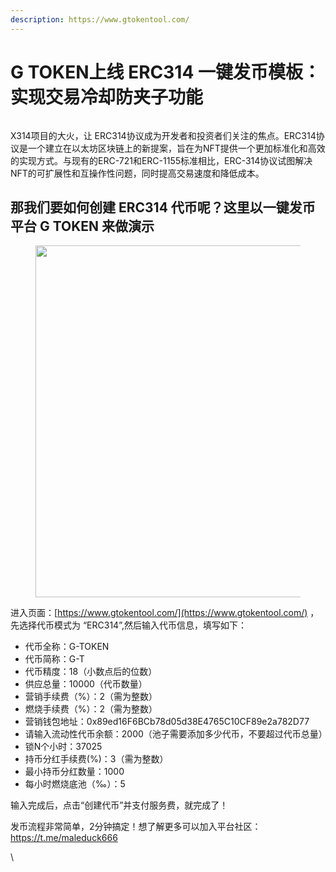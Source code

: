 ```yaml
---
description: https://www.gtokentool.com/
---
```


# G TOKEN上线 ERC314 一键发币模板：实现交易冷却防夹子功能



<figure><img src="https://lh7-us.googleusercontent.com/vVNObm692ajKtMj7YDmhZ5ityiaRjAvV92VZ_Xvv-qsbstIczF-Dj3UuDOA5UgYO2dKDljtSdg-9LlWUhc9PRkAAU-bTBqOjC_L7nlDZ0Oh7L9e0k8fK8ThPcfZK110JgdvxeavBMisXDEasHADdVFU" alt=""><figcaption></figcaption></figure>

X314项目的大火，让 ERC314协议成为开发者和投资者们关注的焦点。ERC314协议是一个建立在以太坊区块链上的新提案，旨在为NFT提供一个更加标准化和高效的实现方式。与现有的ERC-721和ERC-1155标准相比，ERC-314协议试图解决NFT的可扩展性和互操作性问题，同时提高交易速度和降低成本。

## 那我们要如何创建 ERC314 代币呢？这里以一键发币平台 G TOKEN 来做演示

<figure><img src="https://lh7-us.googleusercontent.com/Lka17xmhzsV0j6dmMgRHpI-k-Qdya7UQ15yGhXvMTHrHXw9r0dCuRlllhZD_rfECPUEF-ojauwXl_4zeFp1tyOU_hGCbHYwk_X6k_4OaQWxroltyZugSYtu1dDRdXdr-ZIRgRNlIqCXi6Q2peYhelBg" alt="" width="563"><figcaption></figcaption></figure>

进入页面：[https://www.gtokentool.com/](https://www.gtokentool.com/) ，先选择代币模式为 “ERC314”,然后输入代币信息，填写如下：

* 代币全称：G-TOKEN
* 代币简称：G-T
* 代币精度：18（小数点后的位数）
* 供应总量：10000（代币数量）
* 营销手续费（%）：2（需为整数）
* 燃烧手续费（%）：2（需为整数）
* 营销钱包地址：0x89ed16F6BCb78d05d38E4765C10CF89e2a782D77
* 请输入流动性代币余额：2000（池子需要添加多少代币，不要超过代币总量）
* 锁N个小时：37025
* 持币分红手续费(%)：3（需为整数）
* 最小持币分红数量：1000
* 每小时燃烧底池（‰）：5

输入完成后，点击“创建代币”并支付服务费，就完成了！



发币流程非常简单，2分钟搞定！想了解更多可以加入平台社区：https://t.me/maleduck666

\
